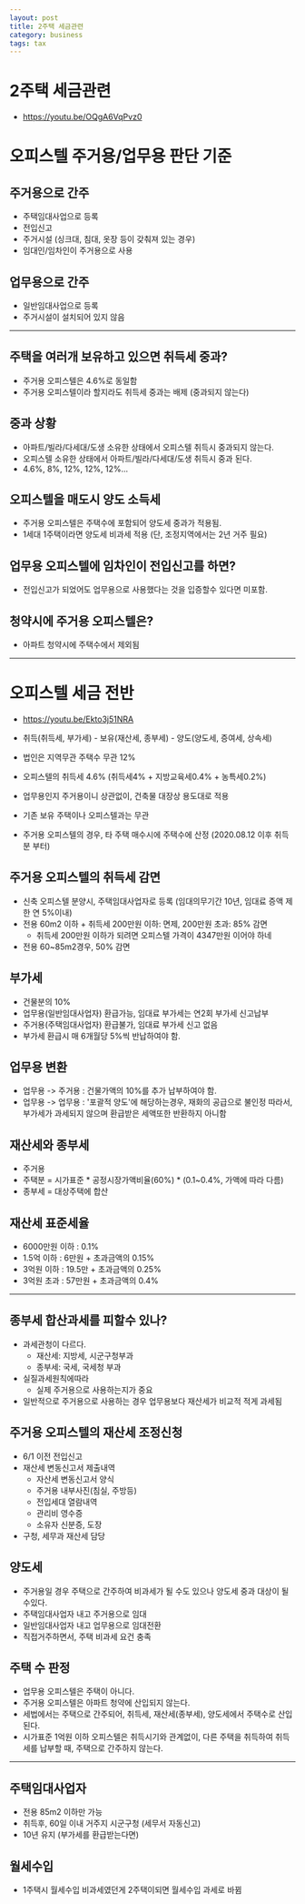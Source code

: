 ```yaml
---
layout: post
title: 2주택 세금관련
category: business
tags: tax
---
```


# 2주택 세금관련
* https://youtu.be/OQgA6VqPvz0
  
# 오피스텔 주거용/업무용 판단 기준 
## 주거용으로 간주 
* 주택임대사업으로 등록
* 전입신고
* 주거시설 (싱크대, 침대, 옷장 등이 갖춰져 있는 경우)
* 임대인/임차인이 주거용으로 사용
## 업무용으로 간주 
* 일반임대사업으로 등록
* 주거시설이 설치되어 있지 않음

---

## 주택을 여러개 보유하고 있으면 취득세 중과? 
* 주거용 오피스텔은 4.6%로 동일함
* 주거용 오피스텔이라 할지라도 취득세 중과는 배제 (중과되지 않는다)

## 중과 상황 
* 아파트/빌라/다세대/도생 소유한 상태에서 오피스텔 취득시 중과되지 않는다.
* 오피스텔 소유한 상태에서 아파트/빌라/다세대/도생 취득시 중과 된다.
* 4.6%, 8%, 12%, 12%, 12%...

## 오피스텔을 매도시 양도 소득세 
* 주거용 오피스텔은 주택수에 포함되어 양도세 중과가 적용됨.
* 1세대 1주택이라면 양도세 비과세 적용 (단, 조정지역에서는 2년 거주 필요)

## 업무용 오피스텔에 임차인이 전입신고를 하면? 
* 전입신고가 되었어도 업무용으로 사용했다는 것을 입증할수 있다면 미포함.

## 청약시에 주거용 오피스텔은? 
* 아파트 청약시에 주택수에서 제외됨

---

# 오피스텔 세금 전반
* https://youtu.be/Ekto3j51NRA


* 취득(취득세, 부가세) - 보유(재산세, 종부세) - 양도(양도세, 증여세, 상속세)
* 법인은 지역무관 주택수 무관 12%

* 오피스텔의 취득세 4.6% (취득세4% + 지방교육세0.4%  + 농특세0.2%)
* 업무용인지 주거용이니 상관없이, 건축물 대장상 용도대로 적용
* 기존 보유 주택이나 오피스텔과는 무관
* 주거용 오피스텔의 경우, 타 주택 매수시에 주택수에 산정 (2020.08.12 이후 취득분 부터)

## 주거용 오피스텔의 취득세 감면 
* 신축 오피스텔 분양시, 주택임대사업자로 등록 (임대의무기간 10년, 임대료 증액 제한 연 5%이내)
* 전용 60m2 이하 + 취득세 200만원 이하: 면제, 200만원 초과: 85% 감면
  * 취득세 200만원 이하가 되려면 오피스텔 가격이 4347만원 이어야 하네
* 전용 60~85m2경우, 50% 감면

## 부가세 
* 건물분의 10%
* 업무용(일반임대사업자) 환급가능, 임대료 부가세는 연2회 부가세 신고납부
* 주거용(주택임대사업자) 환급불가, 임대료 부가세 신고 없음
* 부가세 환급시 매 6개월당 5%씩 반납하여야 함.

## 업무용 변환 
* 업무용 -> 주거용 : 건물가액의 10%를 추가 납부하여야 함.
* 업무용 -> 업무용 : '포괄적 양도'에 해당하는경우, 재화의 공급으로 불인정 따라서, 부가세가 과세되지 않으며 환급받은 세액또한 반환하지 아니함

## 재산세와 종부세 
* 주거용
* 주택분 = 시가표준 * 공정시장가액비율(60%) * (0.1~0.4%, 가액에 따라 다름)
* 종부세 = 대상주택에 합산
## 재산세 표준세율 
* 6000만원 이하 : 0.1%
* 1.5억 이하 : 6만원 + 초과금액의 0.15%
* 3억원 이하 : 19.5만 + 초과금액의 0.25%
* 3억원 초과 : 57만원 + 초과금액의 0.4%

---

## 종부세 합산과세를 피할수 있나? 
* 과세관청이 다르다.
  * 재산세: 지방세, 시군구청부과
  * 종부세: 국세, 국세청 부과
* 실질과세원칙에따라
  * 실제 주거용으로 사용하는지가 중요
* 일반적으로 주거용으로 사용하는 경우 업무용보다 재산세가 비교적 적게 과세됨

## 주거용 오피스텔의 재산세 조정신청 
* 6/1 이전 전입신고
* 재산세 변동신고서 제출내역
  * 자산세 변동신고서 양식
  * 주거용 내부사진(침실, 주방등)
  * 전입세대 열람내역
  * 관리비 영수증
  * 소유자 신분증, 도장
* 구청, 세무과 재산세 담당

## 양도세 
* 주거용일 경우 주택으로 간주하여 비과세가 될 수도 있으나 양도세 중과 대상이 될 수있다.
* 주택임대사업자 내고 주거용으로 임대
* 일반임대사업자 내고 업무용으로 임대전환
* 직접거주하면서, 주택 비과세 요건 충족

## 주택 수 판정 
* 업무용 오피스텔은 주택이 아니다.
* 주거용 오피스텔은 아파트 청약에 산입되지 않는다.
* 세법에서는 주택으로 간주되어, 취득세, 재산세(종부세), 양도세에서 주택수로 산입된다.
* 시가표준 1억원 이하 오피스텔은 취득시기와 관계없이, 다른 주택을 취득하여 취득세를 납부할 때, 주택으로 간주하지 않는다.

---

## 주택임대사업자 
* 전용 85m2 이하만 가능
* 취득후, 60일 이내 거주지 시군구청 (세무서 자동신고)
* 10년 유지 (부가세를 환급받는다면)

## 월세수입 
* 1주택시 월세수입 비과세였던게 2주택이되면 월세수입 과세로 바뀜
